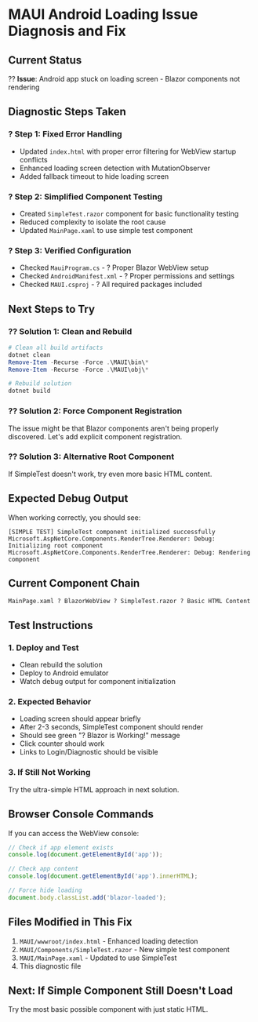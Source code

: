 # MAUI Android Loading Issue Diagnosis and Fix

## Current Status
?? **Issue**: Android app stuck on loading screen - Blazor components not rendering

## Diagnostic Steps Taken

### ? **Step 1: Fixed Error Handling**
- Updated `index.html` with proper error filtering for WebView startup conflicts
- Enhanced loading screen detection with MutationObserver
- Added fallback timeout to hide loading screen

### ? **Step 2: Simplified Component Testing**
- Created `SimpleTest.razor` component for basic functionality testing
- Reduced complexity to isolate the root cause
- Updated `MainPage.xaml` to use simple test component

### ? **Step 3: Verified Configuration**
- Checked `MauiProgram.cs` - ? Proper Blazor WebView setup
- Checked `AndroidManifest.xml` - ? Proper permissions and settings
- Checked `MAUI.csproj` - ? All required packages included

## Next Steps to Try

### ?? **Solution 1: Clean and Rebuild**
```powershell
# Clean all build artifacts
dotnet clean
Remove-Item -Recurse -Force .\MAUI\bin\*
Remove-Item -Recurse -Force .\MAUI\obj\*

# Rebuild solution
dotnet build
```

### ?? **Solution 2: Force Component Registration**
The issue might be that Blazor components aren't being properly discovered. Let's add explicit component registration.

### ?? **Solution 3: Alternative Root Component**
If SimpleTest doesn't work, try even more basic HTML content.

## Expected Debug Output
When working correctly, you should see:
```
[SIMPLE TEST] SimpleTest component initialized successfully
Microsoft.AspNetCore.Components.RenderTree.Renderer: Debug: Initializing root component
Microsoft.AspNetCore.Components.RenderTree.Renderer: Debug: Rendering component
```

## Current Component Chain
```
MainPage.xaml ? BlazorWebView ? SimpleTest.razor ? Basic HTML Content
```

## Test Instructions

### 1. **Deploy and Test**
- Clean rebuild the solution
- Deploy to Android emulator
- Watch debug output for component initialization

### 2. **Expected Behavior**
- Loading screen should appear briefly
- After 2-3 seconds, SimpleTest component should render
- Should see green "? Blazor is Working!" message
- Click counter should work
- Links to Login/Diagnostic should be visible

### 3. **If Still Not Working**
Try the ultra-simple HTML approach in next solution.

## Browser Console Commands
If you can access the WebView console:
```javascript
// Check if app element exists
console.log(document.getElementById('app'));

// Check app content
console.log(document.getElementById('app').innerHTML);

// Force hide loading
document.body.classList.add('blazor-loaded');
```

## Files Modified in This Fix
1. `MAUI/wwwroot/index.html` - Enhanced loading detection
2. `MAUI/Components/SimpleTest.razor` - New simple test component
3. `MAUI/MainPage.xaml` - Updated to use SimpleTest
4. This diagnostic file

## Next: If Simple Component Still Doesn't Load
Try the most basic possible component with just static HTML.
